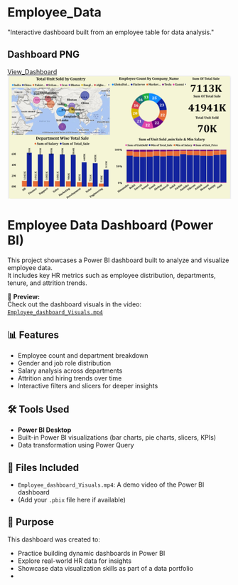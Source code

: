# Employee_Data
"Interactive dashboard built from an employee table for data analysis."
## Dashboard PNG
<a href="https://github.com/SatyamChauhan2005/Employee_Data/blob/main/Employee%20Dashboard.png">View_Dashboard</a>
![Employee Dashboard](./Employee%20Dashboard.png)

# Employee Data Dashboard (Power BI)

This project showcases a Power BI dashboard built to analyze and visualize employee data.  
It includes key HR metrics such as employee distribution, departments, tenure, and attrition trends.

🎥 **Preview:**  
Check out the dashboard visuals in the video: [`Employee_dashboard_Visuals.mp4`](https://github.com/SatyamChauhan2005/Employee_Data/blob/main/Employee_dashboard_Visuals.mp4)

## 📊 Features
- Employee count and department breakdown
- Gender and job role distribution
- Salary analysis across departments
- Attrition and hiring trends over time
- Interactive filters and slicers for deeper insights

## 🛠️ Tools Used
- **Power BI Desktop**
- Built-in Power BI visualizations (bar charts, pie charts, slicers, KPIs)
- Data transformation using Power Query

## 📁 Files Included
- `Employee_dashboard_Visuals.mp4`: A demo video of the Power BI dashboard
- (Add your `.pbix` file here if available)

## 🚀 Purpose
This dashboard was created to:
- Practice building dynamic dashboards in Power BI
- Explore real-world HR data for insights
- Showcase data visualization skills as part of a data portfolio
- 
